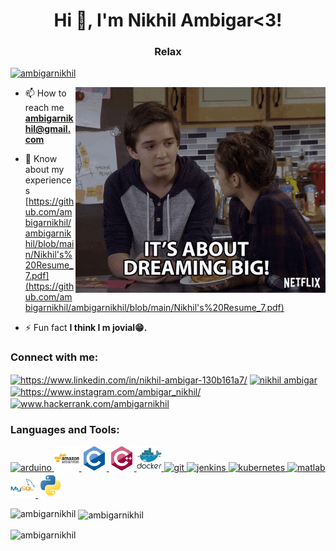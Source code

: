 

<h1 align="center">Hi 👋, I'm Nikhil Ambigar<3!</h1>
<h3 align="center">Relax</h3>

<p align="left"> <a href="https://github.com/ryo-ma/github-profile-trophy"><img src="https://github-profile-trophy.vercel.app/?username=ambigarnikhil" alt="ambigarnikhil" /></a> </p>
  
 <img align="right" alt="Coding" width="400" src="https://github.com/ambigarnikhil/ambigarnikhil/blob/main/its-about-dreaming-big-dream-big.gif">


- 📫 How to reach me **ambigarnikhil@gmail.com**

- 📄 Know about my experiences [https://github.com/ambigarnikhil/ambigarnikhil/blob/main/Nikhil's%20Resume_7.pdf](https://github.com/ambigarnikhil/ambigarnikhil/blob/main/Nikhil's%20Resume_7.pdf)

- ⚡ Fun fact **I think I m jovial😁.**

<h3 align="left">Connect with me:</h3>
<p align="left">
<a href="https://linkedin.com/in/https://www.linkedin.com/in/nikhil-ambigar-130b161a7/" target="blank"><img align="center" src="https://raw.githubusercontent.com/rahuldkjain/github-profile-readme-generator/master/src/images/icons/Social/linked-in-alt.svg" alt="https://www.linkedin.com/in/nikhil-ambigar-130b161a7/" height="30" width="40" /></a>
<a href="https://fb.com/nikhil ambigar" target="blank"><img align="center" src="https://raw.githubusercontent.com/rahuldkjain/github-profile-readme-generator/master/src/images/icons/Social/facebook.svg" alt="nikhil ambigar" height="30" width="40" /></a>
<a href="https://instagram.com/https://www.instagram.com/ambigar_nikhil/" target="blank"><img align="center" src="https://raw.githubusercontent.com/rahuldkjain/github-profile-readme-generator/master/src/images/icons/Social/instagram.svg" alt="https://www.instagram.com/ambigar_nikhil/" height="30" width="40" /></a>
<a href="https://www.hackerrank.com/www.hackerrank.com/ambigarnikhil" target="blank"><img align="center" src="https://raw.githubusercontent.com/rahuldkjain/github-profile-readme-generator/master/src/images/icons/Social/hackerrank.svg" alt="www.hackerrank.com/ambigarnikhil" height="30" width="40" /></a>
</p>

<h3 align="left">Languages and Tools:</h3>
<p align="left"> <a href="https://www.arduino.cc/" target="_blank" rel="noreferrer"> <img src="https://cdn.worldvectorlogo.com/logos/arduino-1.svg" alt="arduino" width="40" height="40"/> </a> <a href="https://aws.amazon.com" target="_blank" rel="noreferrer"> <img src="https://raw.githubusercontent.com/devicons/devicon/master/icons/amazonwebservices/amazonwebservices-original-wordmark.svg" alt="aws" width="40" height="40"/> </a> <a href="https://www.cprogramming.com/" target="_blank" rel="noreferrer"> <img src="https://raw.githubusercontent.com/devicons/devicon/master/icons/c/c-original.svg" alt="c" width="40" height="40"/> </a> <a href="https://www.w3schools.com/cpp/" target="_blank" rel="noreferrer"> <img src="https://raw.githubusercontent.com/devicons/devicon/master/icons/cplusplus/cplusplus-original.svg" alt="cplusplus" width="40" height="40"/> </a> <a href="https://www.docker.com/" target="_blank" rel="noreferrer"> <img src="https://raw.githubusercontent.com/devicons/devicon/master/icons/docker/docker-original-wordmark.svg" alt="docker" width="40" height="40"/> </a> <a href="https://git-scm.com/" target="_blank" rel="noreferrer"> <img src="https://www.vectorlogo.zone/logos/git-scm/git-scm-icon.svg" alt="git" width="40" height="40"/> </a> <a href="https://www.jenkins.io" target="_blank" rel="noreferrer"> <img src="https://www.vectorlogo.zone/logos/jenkins/jenkins-icon.svg" alt="jenkins" width="40" height="40"/> </a> <a href="https://kubernetes.io" target="_blank" rel="noreferrer"> <img src="https://www.vectorlogo.zone/logos/kubernetes/kubernetes-icon.svg" alt="kubernetes" width="40" height="40"/> </a> <a href="https://www.mathworks.com/" target="_blank" rel="noreferrer"> <img src="https://upload.wikimedia.org/wikipedia/commons/2/21/Matlab_Logo.png" alt="matlab" width="40" height="40"/> </a> <a href="https://www.mysql.com/" target="_blank" rel="noreferrer"> <img src="https://raw.githubusercontent.com/devicons/devicon/master/icons/mysql/mysql-original-wordmark.svg" alt="mysql" width="40" height="40"/> </a> <a href="https://www.python.org" target="_blank" rel="noreferrer"> <img src="https://raw.githubusercontent.com/devicons/devicon/master/icons/python/python-original.svg" alt="python" width="40" height="40"/> </a> </p>

<p><img align="left" src="https://github-readme-stats.vercel.app/api/top-langs?username=ambigarnikhil&show_icons=true&locale=en&layout=compact" alt="ambigarnikhil" /></p>

<p>&nbsp;<img align="center" src="https://github-readme-stats.vercel.app/api?username=ambigarnikhil&show_icons=true&locale=en" alt="ambigarnikhil" /></p>

<p><img align="center" src="https://github-readme-streak-stats.herokuapp.com/?user=ambigarnikhil&" alt="ambigarnikhil" /></p>
